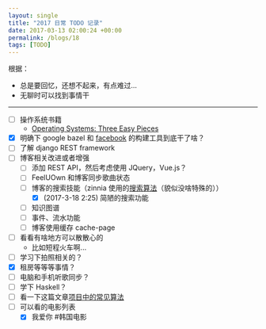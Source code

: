 ```yaml
---
layout: single
title: "2017 日常 TODO 记录"
date: 2017-03-13 02:00:24 +00:00
permalink: /blogs/18
tags: [TODO]
---
```

根据：

- 总是要回忆，还想不起来，有点难过...
- 无聊时可以找到事情干

------------------

- [ ] 操作系统书籍
  - [Operating Systems: Three Easy Pieces](http://pages.cs.wisc.edu/~remzi/OSTEP/)
- [x] 明确下 google bazel 和 [facebook](https://buckbuild.com) 的构建工具到底干了啥？
- [ ] 了解 django REST framework
- [ ] 博客相关改进或者增强
  - [ ] 添加 REST API，然后考虑使用 JQuery，Vue.js？
  - [ ] FeelUOwn 和博客同步歌曲状态
  - [ ] 博客的搜索技能（zinnia 使用的[搜索算法](http://docs.django-blog-zinnia.com/en/latest/topics/search_engines.html)（貌似没啥特殊的））
    - [x] (2017-3-18 2:25) 简陋的搜索功能
  - [ ] 知识图谱
  - [ ] 事件、流水功能
  - [ ] 博客使用缓存 cache-page
- [ ] 看看有啥地方可以散散心的
  - 比如短程火车啊...
- [ ] 学习下拍照相关的？
- [x] 租房等等等事情？
- [ ] 电脑和手机听歌同步？
- [ ] 学下 Haskell？
- [ ] 看一下这篇文章[项目中的常见算法](http://www.infoq.com/cn/news/2013/11/Core-algorithms-deployed)
- [ ] 可以看的电影列表
  - [x] 我爱你 #韩国电影
